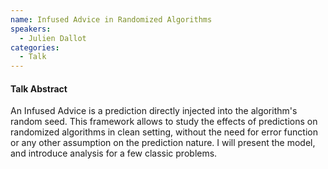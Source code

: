 ```yaml
---
name: Infused Advice in Randomized Algorithms
speakers:
  - Julien Dallot
categories:
  - Talk
---
```


#### Talk Abstract

An Infused Advice is a prediction directly injected into the algorithm's random seed. This framework allows to study the effects of predictions on randomized algorithms in clean setting, without the need for error function or any other assumption on the prediction nature. I will present the model, and introduce analysis for a few classic problems.